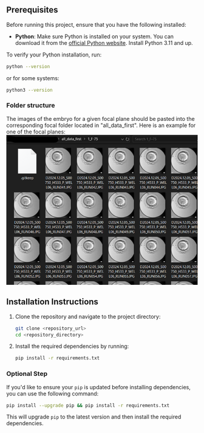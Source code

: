 ## Prerequisites

Before running this project, ensure that you have the following installed:

- **Python**: Make sure Python is installed on your system. You can download it from the [official Python website](https://www.python.org/). Install Python 3.11 and up.

To verify your Python installation, run:

```bash
python --version
```

or for some systems:

```bash
python3 --version
```

### Folder structure
The images of the embryo for a given focal plane should be pasted into the corresponding focal folder located in "all_data_first". 
Here is an example for one of the focal planes: ![Example](./static/readme_example.png)

## Installation Instructions

1. Clone the repository and navigate to the project directory:
   ```bash
   git clone <repository_url>
   cd <repository_directory>
   ```

2. Install the required dependencies by running:

   ```bash
   pip install -r requirements.txt
   ```

### Optional Step

If you'd like to ensure your `pip` is updated before installing dependencies, you can use the following command:

```bash
pip install --upgrade pip && pip install -r requirements.txt
```

This will upgrade `pip` to the latest version and then install the required dependencies.
